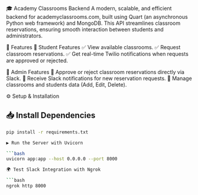🎓 Academy Classrooms Backend
A modern, scalable, and efficient backend for academyclassrooms.com, built using Quart (an asynchronous Python web framework) and MongoDB. This API streamlines classroom reservations, ensuring smooth interaction between students and administrators.

🚀 Features
📌 Student Features
✅ View available classrooms.
✅ Request classroom reservations.
✅ Get real-time Twilio notifications when requests are approved or rejected.

🔑 Admin Features
🔹 Approve or reject classroom reservations directly via Slack.
🔹 Receive Slack notifications for new reservation requests.
🔹 Manage classrooms and students data (Add, Edit, Delete).

⚙️ Setup & Installation

## 📥 Install Dependencies

```bash
pip install -r requirements.txt

▶️ Run the Server with Uvicorn

```bash
uvicorn app:app --host 0.0.0.0 --port 8000

🌍 Test Slack Integration with Ngrok

```bash
ngrok http 8000
